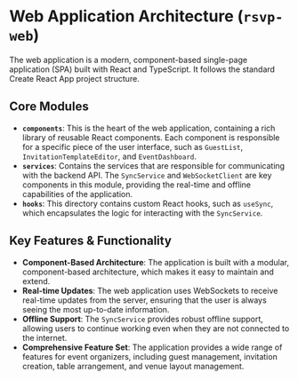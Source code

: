 # Web Application Architecture (`rsvp-web`)

The web application is a modern, component-based single-page application (SPA) built with React and TypeScript. It follows the standard Create React App project structure.

## Core Modules

*   **`components`**: This is the heart of the web application, containing a rich library of reusable React components. Each component is responsible for a specific piece of the user interface, such as `GuestList`, `InvitationTemplateEditor`, and `EventDashboard`.
*   **`services`**: Contains the services that are responsible for communicating with the backend API. The `SyncService` and `WebSocketClient` are key components in this module, providing the real-time and offline capabilities of the application.
*   **`hooks`**: This directory contains custom React hooks, such as `useSync`, which encapsulates the logic for interacting with the `SyncService`.

## Key Features & Functionality

*   **Component-Based Architecture**: The application is built with a modular, component-based architecture, which makes it easy to maintain and extend.
*   **Real-time Updates**: The web application uses WebSockets to receive real-time updates from the server, ensuring that the user is always seeing the most up-to-date information.
*   **Offline Support**: The `SyncService` provides robust offline support, allowing users to continue working even when they are not connected to the internet.
*   **Comprehensive Feature Set**: The application provides a wide range of features for event organizers, including guest management, invitation creation, table arrangement, and venue layout management.